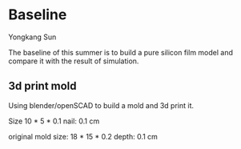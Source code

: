 # Baseline

Yongkang Sun 



The baseline of this summer is to build a pure silicon film model and compare it with the result of simulation.



## 3d print mold

Using blender/openSCAD to build a mold and 3d print it. 

Size 10 * 5 * 0.1 nail: 0.1 cm

original mold size: 18 * 15 * 0.2 depth: 0.1 cm